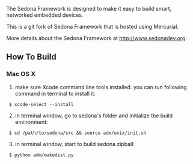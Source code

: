 The Sedona Framework is designed to make it easy to build smart, networked embedded devices. 

This is a git fork of Sedona Framework that is hosted using Mercurial. 

More details about the Sedona Framework at http://www.sedonadev.org.

## How To Build
### Mac OS X 
1. make sure Xcode command line tools installed. you can run following command in terminal to install it:
```
 $ xcode-select --install
```
2. in terminal window, go to sedona's folder and initialize the build environment:
```
 $ cd /path/to/sedona/src && source adm/unix/init.sh 
```
3. in terminal window, start to build sedona zipball:
```
 $ python adm/makedist.py
```
